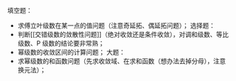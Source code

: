 填空题：
- 求傅立叶级数在某一点的值问题（注意奇延拓、偶延拓问题）；
选择题：
- 判断[[交错级数的敛散性问题]]（绝对收敛还是条件收敛），对调和级数、等比级数、P 级数的结论要非常熟；
- 幂级数的收敛区间的计算问题；
大题：
- 求幂级数的和函数问题（先求收敛域、在求和函数（想办法去掉分母），注意换元法）；
